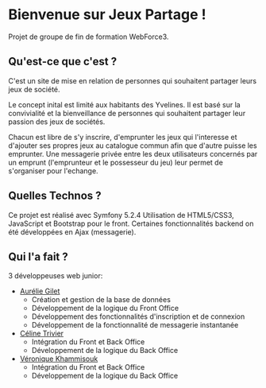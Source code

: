 # Bienvenue sur Jeux Partage !

Projet de groupe de fin de formation WebForce3. 

## Qu'est-ce que c'est ?

C'est un site de mise en relation de personnes qui souhaitent partager leurs jeux de société.

Le concept inital est limité aux habitants des Yvelines. Il est basé sur la convivialité et la bienveillance de personnes qui souhaitent partager leur passion des jeux de sociétés.

Chacun est libre de s'y inscrire, d'emprunter les jeux qui l'interesse et d'ajouter ses propres jeux au catalogue commun afin que d'autre puisse les emprunter.
Une messagerie privée entre les deux utilisateurs concernés par un emprunt (l'emprunteur et le possesseur du jeu) leur permet de s'organiser pour l'echange.

## Quelles Technos ?

Ce projet est réalisé avec Symfony 5.2.4
Utilisation de HTML5/CSS3, JavaScript et Bootstrap pour le front.
Certaines fonctionnalités backend on été développées en Ajax (messagerie).

## Qui l'a fait ?

3 développeuses web junior:

* [Aurélie Gilet](https://github.com/AurelieGilet)
  - Création et gestion de la base de données
  - Développement de la logique du Front Office
  - Développement des fonctionnalités d'inscription et de connexion
  - Développement de la fonctionnalité de messagerie instantanée 
* [Céline Trivier](https://github.com/titiceline)
  - Intégration du Front et Back Office
  - Développement de la logique du Back Office
* [Véronique Khammisouk](https://github.com/KhammisoukVeronique)
  - Intégration du Front et Back Office
  - Développement de la logique du Back Office
